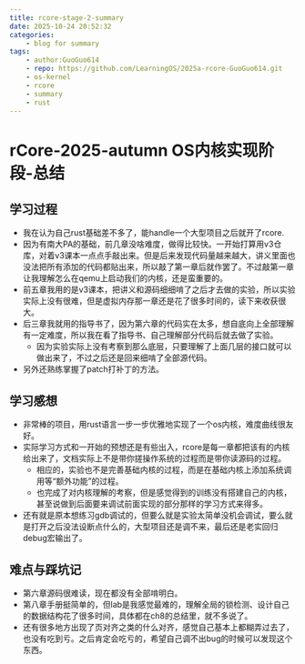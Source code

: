 ```yaml
---
title: rcore-stage-2-summary
date: 2025-10-24 20:52:32
categories:
    - blog for summary
tags:
    - author:GuoGuo614
    - repo: https://github.com/LearningOS/2025a-rcore-GuoGuo614.git
    - os-kernel
    - rcore
    - summary
    - rust
---
```


# rCore-2025-autumn OS内核实现阶段-总结
## 学习过程
- 我在认为自己rust基础差不多了，能handle一个大型项目之后就开了rcore.
- 因为有南大PA的基础，前几章没啥难度，做得比较快。一开始打算用v3仓库，对着v3课本一点点手敲出来。但是后来发现代码量越来越大，讲义里面也没法把所有添加的代码都贴出来，所以敲了第一章后就作罢了。不过敲第一章让我理解怎么在qemu上启动我们的内核，还是蛮重要的。
- 前五章我用的是v3课本，把讲义和源码细细啃了之后才去做的实验，所以实验实际上没有很难，但是虚拟内存那一章还是花了很多时间的，读下来收获很大。
- 后三章我就用的指导书了，因为第六章的代码实在太多，想自底向上全部理解有一定难度，所以我在看了指导书、自己理解部分代码后就去做了实验。
  - 因为实验实际上没有考察到那么底层，只要理解了上面几层的接口就可以做出来了，不过之后还是回来细啃了全部源代码。
- 另外还熟练掌握了patch打补丁的方法。
## 学习感想
- 非常棒的项目，用rust语言一步一步优雅地实现了一个os内核，难度曲线很友好。
- 实际学习方式和一开始的预想还是有些出入，rcore是每一章都把该有的内核给出来了，文档实际上不是带你搓操作系统的过程而是带你读源码的过程。
  - 相应的，实验也不是完善基础内核的过程，而是在基础内核上添加系统调用等“额外功能”的过程。
  - 也完成了对内核理解的考察，但是感觉得到的训练没有搭建自己的内核，甚至说做到后面要来调试前面实现的部分那样的学习方式来得多。
- 还有就是原本想练习gdb调试的，但要么就是实验太简单没机会调试，要么就是打开之后没法设断点什么的，大型项目还是调不来，最后还是老实回归debug宏输出了。
## 难点与踩坑记
- 第六章源码很难读，现在都没有全部啃明白。
- 第八章手册挺简单的，但lab是我感觉最难的，理解全局的锁检测、设计自己的数据结构花了很多时间，具体都在ch8的总结里，就不多说了。
- 还有很多地方出现了页对齐之类的什么对齐，感觉自己基本上都糊弄过去了，也没有吃到亏。之后肯定会吃亏的，希望自己调不出bug的时候可以发现这个东西。
